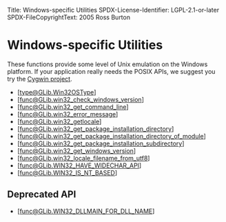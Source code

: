 Title: Windows-specific Utilities
SPDX-License-Identifier: LGPL-2.1-or-later
SPDX-FileCopyrightText: 2005 Ross Burton

# Windows-specific Utilities

These functions provide some level of Unix emulation on the
Windows platform. If your application really needs the POSIX
APIs, we suggest you try the [Cygwin project](https://cygwin.com/).

 * [type@GLib.Win32OSType]
 * [func@GLib.win32_check_windows_version]
 * [func@GLib.win32_get_command_line]
 * [func@GLib.win32_error_message]
 * [func@GLib.win32_getlocale]
 * [func@GLib.win32_get_package_installation_directory]
 * [func@GLib.win32_get_package_installation_directory_of_module]
 * [func@GLib.win32_get_package_installation_subdirectory]
 * [func@GLib.win32_get_windows_version]
 * [func@GLib.win32_locale_filename_from_utf8]
 * [func@GLib.WIN32_HAVE_WIDECHAR_API]
 * [func@GLib.WIN32_IS_NT_BASED]

## Deprecated API

 * [func@GLib.WIN32_DLLMAIN_FOR_DLL_NAME]
